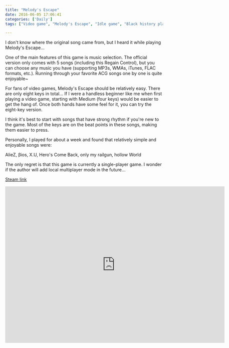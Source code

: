 ```yaml
---
title: "Melody's Escape"
date: 2016-06-05 17:06:41
categories: ['Daily']
tags: ["Video game", "Melody's Escape", "Idle game", "Black history plan"]

---
```


I don't know where the original song came from, but I heard it while playing Melody's Escape...

One of the main features of this game is music selection. The official version only comes with 5 songs (including this Regain Control), but you can choose any music you have (supporting MP3s, WMAs, iTunes, FLAC formats, etc.). Running through your favorite ACG songs one by one is quite enjoyable~

For fans of video games, Melody's Escape should be relatively easy. There are only eight keys in total... If I were a handless beginner like me when first playing a video game, starting with Medium (four keys) would be easier to get the hang of. Once both hands have some feel for it, you can try the eight-key version.

I think it's best to start with songs that have strong rhythm if you're new to the game. Most of the keys are on the beat points in these songs, making them easier to press.

Personally, I played for about a week and found that relatively simple and enjoyable songs were:

AlieZ, βios, X.U, Hero's Come Back, only my railgun, hollow World

The only regret is that this game is currently a single-player game. I wonder if the author will add local multiplayer mode in the future...

[Steam link](https://store.steampowered.com/app/270210/Melodys_Escape/)
<iframe src="https://media.st.dl.bscstorage.net/steam/apps/256664362/movie480.webm?t=1463677466" width="700" height="500" scrolling="no" border="0" frameborder="no" framespacing="0" allowfullscreen="true"> </iframe>
